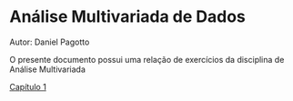 # Análise Multivariada de Dados 

Autor: Daniel Pagotto

O presente documento possui uma relação de exercícios da disciplina de Análise Multivariada

[Capítulo 1](https://github.com/danielppagotto/Multivariada/blob/main/Cap%C3%ADtulo%201/cap_1.html)

